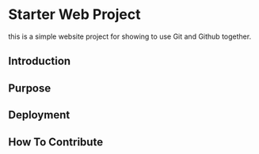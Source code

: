 # Starter Web Project
this is a simple website project for showing to use Git and Github together.

## Introduction

## Purpose

## Deployment

## How To Contribute